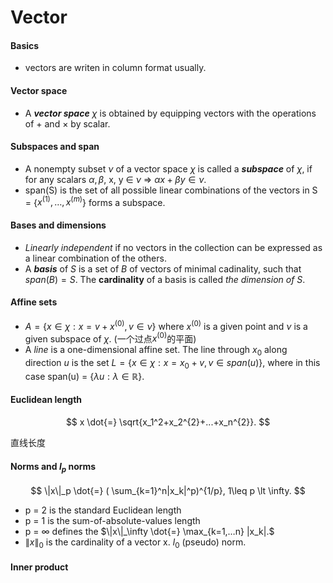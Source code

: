 # Vector

#### Basics

+ vectors are writen in column format usually.

#### Vector space

+ A ***vector space***  $\chi$ is obtained by equipping vectors with the operations of + and $\times$  by scalar.

#### Subspaces and span

+ A nonempty subset  $\nu$ of a vector space $\chi$ is called a ***subspace*** of $\chi$, if for any scalars $\alpha, \beta$,  x, y $\in \ \nu \ \Rightarrow \ \alpha x+\beta y \in \nu$.  
+ span(S) is the set of all possible linear combinations of the vectors in S = {$x^{(1)},…,x^{(m)}$} forms a subspace.

#### Bases and dimensions

+ *Linearly independent* if no vectors in the collection can be expressed as a linear combination of the others. 
+ A ***basis*** of $S$ is a set of $B$ of vectors of minimal cadinality, such that $span(B)=S$. The **cardinality** of a basis is called *the dimension of $S$*.   

#### Affine sets

+ $A=\{x\in\chi:x=v+x^{(0)},v\in \nu \}$ where $x^{(0)}$ is a given point and $\nu$ is a given subspace of $\chi$. (一个过点$x^{(0)}$的平面)
+ A *line* is a one-dimensional affine set. The line through $x_0$ along direction $u$ is the set $L = \{x\in\chi:x=x_0+v,v\in span(u)\}$, where in this case span(u) = {$\lambda u: \lambda\in \mathbb{R}$}. 

#### Euclidean length

$$
x \dot{=} \sqrt{x_1^2+x_2^{2}+...+x_n^{2}}.
$$

直线长度

####  Norms and $l_p$ norms

$$
\|x\|_p \dot{=} ( \sum_{k=1}^n|x_k|^p)^{1/p}, 1\leq p \lt \infty.
$$

+ p = 2 is the standard Euclidean length
+ p = 1 is the sum-of-absolute-values length
+ p = $\infty$ defines the $\|x\|_\infty \dot{=} \max_{k=1,…n} |x_k|.$
+ $\|x\|_0$ is the cardinality of a vector x. $l_0$ (pseudo) norm.

#### Inner product



















